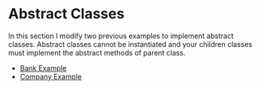 # Abstract Classes

In this section I modify two previous examples to implement abstract classes.
Abstract classes cannot be instantiated and your children classes must implement the abstract methods of parent class.

* [Bank Example](https://github.com/RaphaelBatagini/java/tree/master/ObjectOrientation/AbstractClasses/BankExample)
* [Company Example](https://github.com/RaphaelBatagini/java/tree/master/ObjectOrientation/AbstractClasses/CompanyExample)

